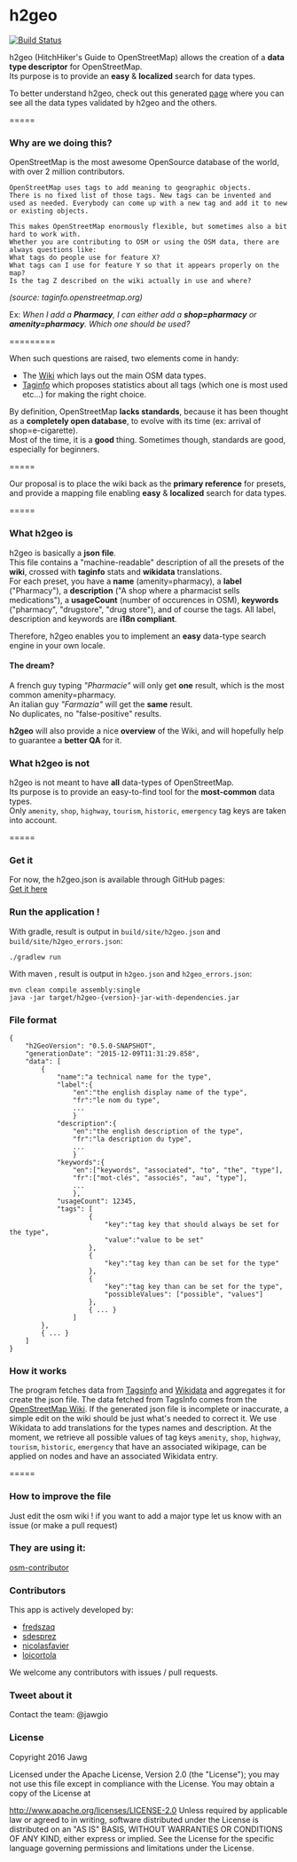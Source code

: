 # h2geo

[![Build Status](https://travis-ci.org/jawg/h2geo.svg?branch=master)](https://travis-ci.org/jawg/h2geo)

h2geo (HitchHiker's Guide to OpenStreetMap) allows the creation of a **data type descriptor** for OpenStreetMap.  
Its purpose is to provide an **easy** & **localized** search for data types.

To better understand h2geo, check out this generated [page](http://jawg.github.io/h2geo) 
where you can see all the data types validated by h2geo and the others.

=====

### Why are we doing this?
OpenStreetMap is the most awesome OpenSource database of the world, with over 2 million contributors.  

	OpenStreetMap uses tags to add meaning to geographic objects. 
	There is no fixed list of those tags. New tags can be invented and used as needed. Everybody can come up with a new tag and add it to new or existing objects. 
	
	This makes OpenStreetMap enormously flexible, but sometimes also a bit hard to work with.
	Whether you are contributing to OSM or using the OSM data, there are always questions like:  
	What tags do people use for feature X?  
	What tags can I use for feature Y so that it appears properly on the map?  
	Is the tag Z described on the wiki actually in use and where?  
*(source: taginfo.openstreetmap.org)*

Ex: 
*When I add a <b>Pharmacy</b>, I can either add a <b>shop=pharmacy</b> or <b>amenity=pharmacy</b>. Which one should be used?*


=========

When such questions are raised, two elements come in handy:  
 * The [Wiki](http://wiki.openstreetmap.org/wiki/Tag:shop%3Dpharmacy) which lays out the main OSM data types.
 * [Taginfo](http://taginfo.openstreetmap.org) which proposes statistics about all tags (which one is most used etc...) for making the right choice.

By definition, OpenStreetMap **lacks standards**, because it has been thought as a **completely open database**, to evolve with its time (ex: arrival of shop=e-cigarette).  
Most of the time, it is a **good** thing. Sometimes though, standards are good, especially for beginners.

=====

Our proposal is to place the wiki back as the **primary reference** for presets, and provide a mapping file enabling **easy** & **localized** search for data types.

=====

### What h2geo is
h2geo is basically a **json file**.  
This file contains a "machine-readable" description of all the presets of the **wiki**, crossed with **taginfo** stats and **wikidata** translations.  
For each preset, you have a **name** (amenity=pharmacy), a **label** ("Pharmacy"), a **description** ("A shop where a pharmacist sells medications"), a **usageCount** (number of occurences in OSM), **keywords** ("pharmacy", "drugstore", "drug store"), and of course the tags.
All label, description and keywords are **i18n compliant**.  

Therefore, h2geo enables you to implement an **easy** data-type search engine in your own locale.

#### The dream?  
A french guy typing *"Pharmacie"* will only get **one** result, which is the most common amenity=pharmacy.  
An italian guy *"Farmazia"* will get the **same** result.  
No duplicates, no "false-positive" results.

**h2geo** will also provide a nice **overview** of the Wiki, and will hopefully help to guarantee a **better QA** for it.

### What h2geo is not
h2geo is not meant to have **all** data-types of OpenStreetMap.  
Its purpose is to provide an easy-to-find tool for the **most-common** data types.  
Only `amenity`, `shop`, `highway`, `tourism`, `historic`, `emergency` tag keys are taken into account.

=====

### Get it
For now, the h2geo.json is available through GitHub pages:  
[Get it here](http://jawg.github.io/h2geo/h2geo.json)

### Run the application !
With gradle, result is output in `build/site/h2geo.json` and `build/site/h2geo_errors.json`:

    ./gradlew run

With maven , result is output in `h2geo.json` and `h2geo_errors.json`:

    mvn clean compile assembly:single
    java -jar target/h2geo-{version}-jar-with-dependencies.jar


### File format
    {
        "h2GeoVersion": "0.5.0-SNAPSHOT",
        "generationDate": "2015-12-09T11:31:29.858",
        "data": [
            {
                "name":"a technical name for the type",
                "label":{
                    "en":"the english display name of the type",
                    "fr":"le nom du type",
                    ...
                    }
                "description":{
                    "en":"the english description of the type",
                    "fr":"la description du type",
                    ...
                    }
                "keywords":{
                    "en":["keywords", "associated", "to", "the", "type"],
                    "fr":["mot-clés", "associés", "au", "type"],
                    ...
                    },
                "usageCount": 12345,
                "tags": [
                        {
                            "key":"tag key that should always be set for the type",
                            "value":"value to be set"
                        },
                        {
                            "key":"tag key than can be set for the type"
                        },
                        {
                            "key":"tag key than can be set for the type",
                            "possibleValues": ["possible", "values"]
                        },
                        { ... }
                    ]
            },
            { ... }
        ]
    }

### How it works
The program fetches data from [Tagsinfo](http://taginfo.openstreetmap.org/) and [Wikidata](https://www.wikidata.org/)
and aggregates it for create the json file. The data fetched from TagsInfo comes from the
[OpenStreetMap Wiki](http://wiki.openstreetmap.org). If the generated json file is incomplete or inaccurate, a simple
edit on the wiki should be just what's needed to correct it. We use Wikidata to add translations for the types names and
description. At the moment, we retrieve all possible values of tag keys `amenity`, `shop`, `highway`, `tourism`,
`historic`, `emergency` that have an associated wikipage,  can be applied on nodes and have an associated Wikidata entry.

=====

### How to improve the file
Just edit the osm wiki ! if you want to add a major type let us know with an issue (or make a pull request)

### They are using it:
[osm-contributor](https://github.com/jawg/osm-contributor)

### Contributors
This app is actively developed by:

 + [fredszaq](https://github.com/fredszaq)
 + [sdesprez](https://github.com/sdesprez)
 + [nicolasfavier](https://github.com/nicolasfavier)
 + [loicortola](https://github.com/loicortola)

We welcome any contributors with issues / pull requests.

### Tweet about it
Contact the team: @jawgio

### License
Copyright 2016 Jawg

Licensed under the Apache License, Version 2.0 (the "License"); you may not use this file except in compliance with the License. You may obtain a copy of the License at

   http://www.apache.org/licenses/LICENSE-2.0
Unless required by applicable law or agreed to in writing, software distributed under the License is distributed on an "AS IS" BASIS, WITHOUT WARRANTIES OR CONDITIONS OF ANY KIND, either express or implied. See the License for the specific language governing permissions and limitations under the License.
